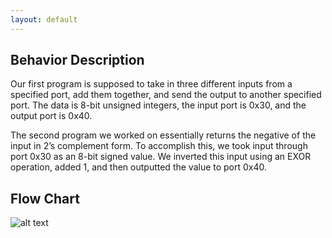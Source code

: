 ```yaml
---
layout: default
---
```


## Behavior Description

Our first program is supposed to take in three different inputs from a specified port, add them together, and send the output to another specified port. The data is 8-bit unsigned integers, the input port is 0x30, and the output port is 0x40.

The second program we worked on essentially returns the negative of the input in 2’s complement form. To accomplish this, we took input through port 0x30 as an 8-bit signed value. We inverted this input using an EXOR operation, added 1, and then outputted the value to port 0x40.

## Flow Chart
![alt text](https://i.imgur.com/6ZcYzPz.png?1)
